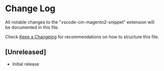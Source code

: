# Change Log

All notable changes to the "vscode-cm-magento2-snippet" extension will be documented in this file.

Check [Keep a Changelog](http://keepachangelog.com/) for recommendations on how to structure this file.

## [Unreleased]

- Initial release
